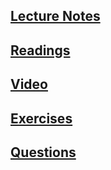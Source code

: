 ## [Lecture Notes](https://workflowy.com/s/wB3VAGEVEI) 

## [Readings](https://workflowy.com/s/UblxK555Sb)

## [Video](https://www.youtube.com/watch?v=-6GWAjGNTFQ)

## [Exercises](https://workflowy.com/s/3wRxXzJHUC)

## [Questions](https://workflowy.com/s/mwfOW6Ng2B)


